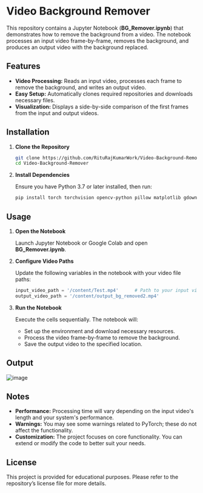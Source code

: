 
# Video Background Remover

This repository contains a Jupyter Notebook (**BG_Remover.ipynb**) that demonstrates how to remove the background from a video. The notebook processes an input video frame-by-frame, removes the background, and produces an output video with the background replaced.

## Features

- **Video Processing:** Reads an input video, processes each frame to remove the background, and writes an output video.
- **Easy Setup:** Automatically clones required repositories and downloads necessary files.
- **Visualization:** Displays a side-by-side comparison of the first frames from the input and output videos.

## Installation

1. **Clone the Repository**

   ```bash
   git clone https://github.com/RituRajKumarWork/Video-Background-Remover.git
   cd Video-Background-Remover
   ```

2. **Install Dependencies**

   Ensure you have Python 3.7 or later installed, then run:

   ```bash
   pip install torch torchvision opencv-python pillow matplotlib gdown
   ```

## Usage

1. **Open the Notebook**

   Launch Jupyter Notebook or Google Colab and open **BG_Remover.ipynb**.

2. **Configure Video Paths**

   Update the following variables in the notebook with your video file paths:

   ```python
   input_video_path = '/content/Test.mp4'      # Path to your input video
   output_video_path = '/content/output_bg_removed2.mp4'
   ```

3. **Run the Notebook**

   Execute the cells sequentially. The notebook will:
   - Set up the environment and download necessary resources.
   - Process the video frame-by-frame to remove the background.
   - Save the output video to the specified location.
  

## Output
![image](https://github.com/user-attachments/assets/e792b77c-57e7-4f9a-9d79-84910c9d5d07)


## Notes

- **Performance:** Processing time will vary depending on the input video's length and your system's performance.
- **Warnings:** You may see some warnings related to PyTorch; these do not affect the functionality.
- **Customization:** The project focuses on core functionality. You can extend or modify the code to better suit your needs.

## License

This project is provided for educational purposes. Please refer to the repository’s license file for more details.
